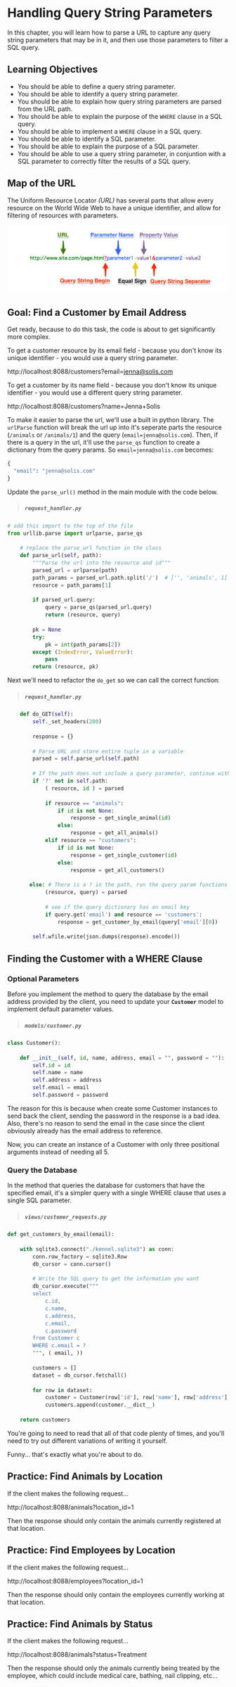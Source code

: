 # Handling Query String Parameters

In this chapter, you will learn how to parse a URL to capture any query string parameters that may be in it, and then use those parameters to filter a SQL query.

## Learning Objectives

* You should be able to define a query string parameter.
* You should be able to identify a query string parameter.
* You should be able to explain how query string parameters are parsed from the URL path.
* You should be able to explain the purpose of the `WHERE` clause in a SQL query.
* You should be able to implement a `WHERE` clause in a SQL query.
* You should be able to identify a SQL parameter.
* You should be able to explain the purpose of a SQL parameter.
* You should be able to use a query string parameter, in conjuntion with a SQL parameter to correctly filter the results of a SQL query.

## Map of the URL

The Uniform Resource Locator _(URL)_ has several parts that allow every resource on the World Wide Web to have a unique identifier, and allow for filtering of resources with parameters.

![](./images/url-parts.png)

## Goal: Find a Customer by Email Address

Get ready, because to do this task, the code is about to get significantly more complex.

To get a customer resource by its email field - because you don't know its unique identifier - you would use a query string parameter.

http://localhost:8088/customers?email=jenna@solis.com

To get a customer by its name field - because you don't know its unique identifier - you would use a different query string parameter.

http://localhost:8088/customers?name=Jenna+Solis

To make it easier to parse the url, we'll use a built in python library. The `urlParse` function will break the url up into it's seperate parts the resource (`/animals` or `/animals/1`) and the query (`email=jenna@solis.com`). Then, if there is a query in the url, it'll use the `parse_qs` function to create a dictionary from the query params. So `email=jenna@solis.com` becomes:
```py
{
  "email": "jenna@solis.com"
}
```

Update the `parse_url()` method in the main module with the code below.

> ##### `request_handler.py`

```py
# add this import to the top of the file
from urllib.parse import urlparse, parse_qs

    # replace the parse_url function in the class
    def parse_url(self, path):
        """Parse the url into the resource and id"""
        parsed_url = urlparse(path)
        path_params = parsed_url.path.split('/')  # ['', 'animals', 1]
        resource = path_params[1]

        if parsed_url.query:
            query = parse_qs(parsed_url.query)
            return (resource, query)

        pk = None
        try:
            pk = int(path_params[2])
        except (IndexError, ValueError):
            pass
        return (resource, pk)
```

Next we'll need to refactor the `do_get` so we can call the correct function:

> ##### `request_handler.py`

```py
    def do_GET(self):
        self._set_headers(200)

        response = {}

        # Parse URL and store entire tuple in a variable
        parsed = self.parse_url(self.path)

        # If the path does not include a query parameter, continue with the original if block
        if '?' not in self.path:
            ( resource, id ) = parsed

            if resource == "animals":
                if id is not None:
                    response = get_single_animal(id)
                else:
                    response = get_all_animals()
            elif resource == "customers":
                if id is not None:
                    response = get_single_customer(id)
                else:
                    response = get_all_customers()

       else: # There is a ? in the path, run the query param functions
            (resource, query) = parsed

            # see if the query dictionary has an email key
            if query.get('email') and resource == 'customers':
                response = get_customer_by_email(query['email'][0])

        self.wfile.write(json.dumps(response).encode())
```

## Finding the Customer with a WHERE Clause

### Optional Parameters

Before you implement the method to query the database by the email address provided by the client, you need to update your **`Customer`** model to implement default parameter values.

> ##### `models/customer.py`

```py
class Customer():

    def __init__(self, id, name, address, email = "", password = ""):
        self.id = id
        self.name = name
        self.address = address
        self.email = email
        self.password = password
```

The reason for this is because when create some Customer instances to send back the client, sending the password in the response is a bad idea. Also, there's no reason to send the email in the case since the client obviously already has the email address to reference.

Now, you can create an instance of a Customer with only three positional arguments instead of needing all 5.

### Query the Database


In the method that queries the database for customers that have the specified email, it's a simpler query with a single WHERE clause that uses a single SQL parameter.

> ##### `views/customer_requests.py`

```py
def get_customers_by_email(email):

    with sqlite3.connect("./kennel.sqlite3") as conn:
        conn.row_factory = sqlite3.Row
        db_cursor = conn.cursor()

        # Write the SQL query to get the information you want
        db_cursor.execute("""
        select
            c.id,
            c.name,
            c.address,
            c.email,
            c.password
        from Customer c
        WHERE c.email = ?
        """, ( email, ))

        customers = []
        dataset = db_cursor.fetchall()

        for row in dataset:
            customer = Customer(row['id'], row['name'], row['address'], row['email'] , row['password'])
            customers.append(customer.__dict__)

    return customers
```

You're going to need to read that all of that code plenty of times, and you'll need to try out different variations of writing it yourself.

Funny... that's exactly what you're about to do.

## Practice: Find Animals by Location

If the client makes the following request...

http://localhost:8088/animals?location_id=1

Then the response should only contain the animals currently registered at that location.

## Practice: Find Employees by Location

If the client makes the following request...

http://localhost:8088/employees?location_id=1

Then the response should only contain the employees currently working at that location.

## Practice: Find Animals by Status

If the client makes the following request...

http://localhost:8088/animals?status=Treatment

Then the response should only the animals currently being treated by the employee, which could include medical care, bathing, nail clipping, etc...

